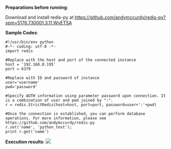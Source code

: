 **Preparations before running**:

Download and install redis-py at 
https://github.com/andymccurdy/redis-py?spm=5176.730001.3.11.WvETSA

**Sample Codes**:

```
#!/usr/bin/env python 
#-*- coding: utf-8 -*- 
import redis 

#Replace with the host and port of the connected instance 
host = '192.168.0.195' 
port = 6379 

#Replace with ID and password of instance 
user='username' 
pwd='password' 

#Specify AUTH information using parameter password upon connection. It is a combination of user and pwd joined by ":". 
r = redis.StrictRedis(host=host, port=port, password=user+':'+pwd) 

#Once the connection is established, you can perform database operations. For more information, please see https://github.com/andymccurdy/redis-py 
r.set('name', 'python_test'); 
print r.get('name')
```

**Execution results**:
![](https://qzonestyle.gtimg.cn/qzone/vas/opensns/res/img/Pythpon-1.png)
